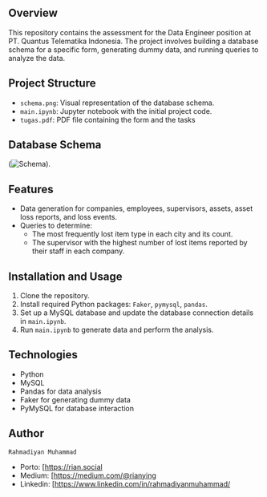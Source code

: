## Overview
This repository contains the assessment for the Data Engineer position at PT. Quantus Telematika Indonesia. The project involves building a database schema for a specific form, generating dummy data, and running queries to analyze the data.

## Project Structure
- `schema.png`: Visual representation of the database schema.
- `main.ipynb`: Jupyter notebook with the initial project code.
- `tugas.pdf`: PDF file containing the form and the tasks

## Database Schema
(![Schema](https://i.imgur.com/hukgzgp.png)).

## Features
- Data generation for companies, employees, supervisors, assets, asset loss reports, and loss events.
- Queries to determine:
  - The most frequently lost item type in each city and its count.
  - The supervisor with the highest number of lost items reported by their staff in each company.

## Installation and Usage
1. Clone the repository.
2. Install required Python packages: `Faker`, `pymysql`, `pandas`.
3. Set up a MySQL database and update the database connection details in `main.ipynb`.
4. Run `main.ipynb` to generate data and perform the analysis.

## Technologies
- Python
- MySQL
- Pandas for data analysis
- Faker for generating dummy data
- PyMySQL for database interaction

## Author

`Rahmadiyan Muhammad`

- Porto: [https://rian.social
- Medium: [https://medium.com/@rianying
- Linkedin: [https://www.linkedin.com/in/rahmadiyanmuhammad/
